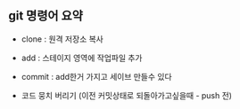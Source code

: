 ## git 명령어 요약
- clone : 원격 저장소 복사
- add : 스테이지 영역에 작업파일 추가
- commit : add한거 가지고 세이브 만들수 있다 

- 코드 뭉치 버리기 (이전 커밋상태로 되돌아가고싶을때 - push 전)